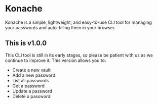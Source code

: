 # Konache

Konache is a simple, lightweight, and easy-to-use CLI tool for managing your passwords and auto-filling them in your browser.

## This is v1.0.0

This CLI tool is still in its early stages, so please be patient with us as we continue to improve it. This version allows you to:

- Create a new vault
- Add a new password
- List all passwords
- Get a password
- Update a password
- Delete a password
